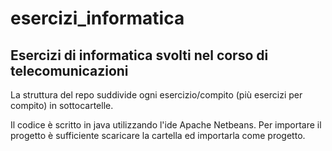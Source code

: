 # esercizi_informatica
## Esercizi di informatica svolti nel corso di telecomunicazioni

La struttura del repo suddivide ogni esercizio/compito (più esercizi per compito) in sottocartelle.

Il codice è scritto in java utilizzando l'ide Apache Netbeans.
Per importare il progetto è sufficiente scaricare la cartella ed importarla come progetto.
